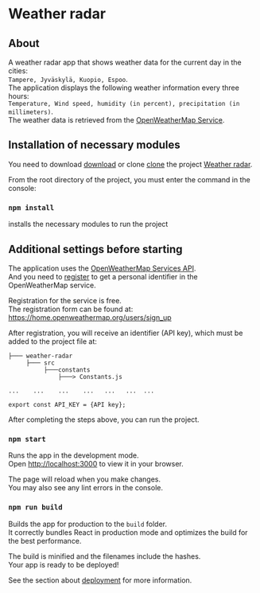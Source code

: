 # Weather radar
## About

A weather radar app that shows
weather data for the current day in the cities: \
`Tampere, Jyväskylä, Kuopio, Espoo`.\
The application displays the following weather information every three hours: \
`Temperature, Wind speed, humidity (in percent), precipitation (in millimeters)`.\
The weather data is retrieved from the [OpenWeatherMap Service](https://openweathermap.org/api).


## Installation of necessary modules
You need to download [download](https://github.com/portfolio-vm/weather-radar/archive/refs/heads/master.zip) or clone [clone](https://github.com/portfolio-vm/weather-radar.git) the project [Weather radar](https://github.com/portfolio-vm/weather-radar).

From the root directory of the project, 
you must enter the command in the console:

### ``` npm install ```

installs the necessary modules to run the project


## Additional settings before starting

The application uses the  [OpenWeatherMap Services API](https://openweathermap.org/api). \
And you need to [register](https://home.openweathermap.org/users/sign_up) 
to get a personal identifier in the OpenWeatherMap service.

Registration for the service is free.\
The registration form can be found at: https://home.openweathermap.org/users/sign_up

After registration, you will receive an identifier (API key), 
which must be added to the project file at:

```
├─── weather-radar
     ├─── src
          ├───constants
              ├───> Constants.js

...    ...    ...    ...   ...   ...  ...

export const API_KEY = {API key};
```
After completing the steps above, you can run the project.

### ``` npm start ```

Runs the app in the development mode.\
Open [http://localhost:3000](http://localhost:3000) to view it in your browser.

The page will reload when you make changes.\
You may also see any lint errors in the console.

### `npm run build`

Builds the app for production to the `build` folder.\
It correctly bundles React in production mode and optimizes the build for the best performance.

The build is minified and the filenames include the hashes.\
Your app is ready to be deployed!

See the section about [deployment](https://facebook.github.io/create-react-app/docs/deployment) for more information.
